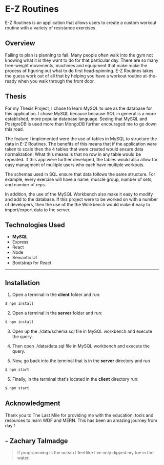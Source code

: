 # E-Z Routines

E-Z Routines is an application that allows users to create a custom workout routine with a variety of resistance exercises.


## Overview
Failing to plan is planning to fail. Many people often walk into the gym not knowing what it is they want to do for that particular day. There are so many free-weight movements, machines and equipment that make make the process of figuring out what to do first head-spinning. E-Z Routines takes the guess work out of all that by helping you have a workout routine at-the-ready when you walk through the front door.

## Thesis
For my Thesis Project, I chose to learn MySQL to use as the database for this application. I chose MySQL because because SQL in general is a more established, more popular database language. Seeing that MySQL and PostgreDB is used more than MongoDB further encouraged me to go down this road.

The feature I implemented were the use of tables in MySQL to structure the data in E-Z Routines. The benefits of this means that if the application were taken to scale then the 4 tables that were created would ensure data normalization. What this means is that no row in any table would be repeated. If this app were further developed, the tables would also allow for easy managment of mulitple users who each have multiple workouts. 

The schemas used in SQL ensure that data follows the same structure. For example, every exercise will have a name, muscle group, number of sets, and number of reps.

In addition, the use of the MySQL Workbench also make it easy to modify and add to the database. If this project were to be worked on with a number of developers, then the use of the the Workbench would make it easy to import/export data to the server.


## Technologies Used

  - <b>MySQL</b>
  - Express
  - React
  - Node
  - Semantic UI
  - Bootstrap for React

---

## Installation

1. Open a terminal in the <b>client</b> folder and run:
```sh
$ npm install
```

2. Open a terminal in the <b>server</b> folder and run:
```sh
$ npm install
```

3. Open up the ./data/schema.sql file in MySQL workbench and execute the query.

4. Then open ./data/data.sql file in MySQL workbench and execute the query.


4. Now, go back into the terminal that is in the <b>server</b> directory and run 
```sh
$ npm start
```

5. Finally, in the terminal that's located in the <b>client</b> directory run:
```sh
$ npm start
```

## Acknowledgment
Thank you to The Last Mile for providing me with the education, tools and resources to learn WDF and MERN. This has been an amazing journey from day 1.

## - Zachary Talmadge
>If programming is the ocean I feel like I've only dipped my toe in the water.